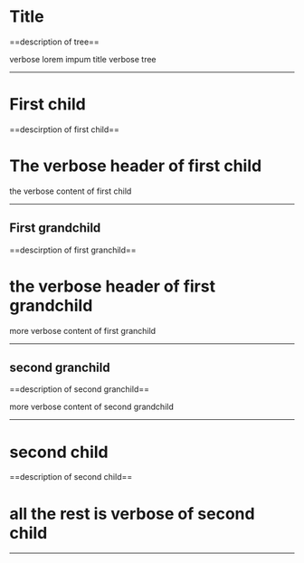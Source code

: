 # Title
==description of tree==

verbose lorem impum title verbose tree

---
# First child
==descirption of first child==
# The verbose header of first child
the verbose content of first child

---

## First grandchild

==descirption of first granchild==

# the verbose header of first grandchild

more verbose content of first granchild

---

## second granchild

==description of second granchild==

more verbose content of second grandchild

---

# second child

==description of second child==
# all the rest is verbose of second child


---
